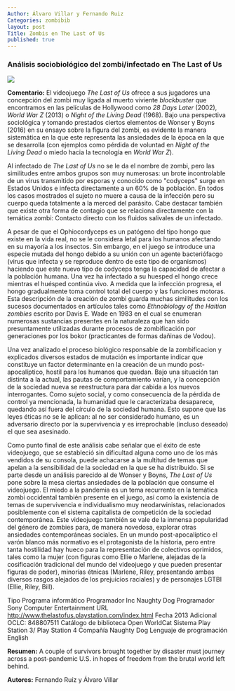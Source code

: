 ```yaml
---
Author: Álvaro Villar y Fernando Ruiz
Categories: zombibib
layout: post
Title: Zombis en The Last of Us
published: true
---
```

### Análisis sociobiológico del zombi/infectado en The Last of Us

![]({{site.baseurl}}//images/2048x1024-the-last-of-us-videogame-6-43-jpg-aae5c92a.jpg)

**Comentario:** El videojuego _The Last of Us_ ofrece a sus jugadores una concepción del zombi muy ligada al muerto viviente _blockbuster_ que encontramos en las películas de Hollywood como _28 Days Later_ (2002), _World War Z_ (2013) o _Night of the Living Dead_ (1968). Bajo una perspectiva sociológica y tomando prestados ciertos elementos de Wonser y Boyns (2016) en su ensayo sobre la figura del zombi, es evidente la manera sistemática en la que este representa las ansiedades de la época en la que se desarrolla (con ejemplos como pérdida de voluntad en _Night of the Living Dead_ o miedo hacia la tecnología en _World War Z_).

Al infectado de _The Last of Us_ no se le da el nombre de zombi, pero las similitudes entre ambos grupos son muy numerosas: un brote incontrolable de un virus transmitido por esporas y conocido como "codyceps" surge en Estados Unidos e infecta directamente a un 60% de la población. En todos los casos mostrados el sujeto no muere a causa de la infección pero su cuerpo queda totalmente a la merced del parásito. Cabe destacar también que existe otra forma de contagio que se relaciona directamente con la temática zombi: Contacto directo con los fluidos salivales de un infectado.

A pesar de que el Ophiocordyceps es un patógeno del tipo hongo que existe en la vida real, no se le considera letal para los humanos afectando en su mayoría a los insectos. Sin embargo, en el juego se introduce una especie mutada del hongo debido a su unión con un agente bacteriófacgo (virus que infecta y se reproduce dentro de este tipo de organismos) haciendo que este nuevo tipo de codyceps tenga la capacidad de afectar a la población humana. Una vez ha infectado a su huesped el hongo crece mientras el huésped continúa vivo. A medida que la infección progresa, el hongo gradualmente toma control total del cuerpo y las funciones motoras. Esta descripción de la creación de zombi guarda muchas similitudes con los sucesos documentados en artículos tales como _Ethnobiology of the Haitian zombies_ escrito por Davis E. Wade en 1983 en el cual se enumeran numerosas sustancias presentes en la naturaleza que han sido presuntamente utilizadas durante  procesos de zombificación por generaciones por los bokor (practicantes de formas dañinas de Vodou).

Una vez analizado el proceso biológico responsable de la zombificacion y explicados diversos estados de mutación es importante indicar que constituye un factor determinante en la creación de un mundo post-apocalíptico, hostil para los humanos que quedan. Bajo una situación tan distinta a la actual, las pautas de comportamiento varían, y la concepción de la sociedad nueva se reestructura para dar cabida a los nuevos interrogantes. Como sujeto social, y como consecuencia de la pérdida de control ya mencionada, la humanidad que le caracterizaba desaparece, quedando así fuera del círculo de la sociedad humana. Esto supone que las leyes éticas no se le aplican: al no ser considerado humano, es un adversario directo por la supervivencia y es irreprochable (incluso deseado) el que sea asesinado.

Como punto final de este análisis cabe señalar que el éxito de este videojuego, que se estableció sin dificultad alguna como uno de los más vendidos de su consola, puede achacarse a la multitud de temas que apelan a la sensibilidad de la sociedad en la que se ha distribuido. Si se parte desde un análisis parecido al de Wonser y Boyns, _The Last of Us_ pone sobre la mesa ciertas ansiedades de la población que consume el videojuego. El miedo a la pandemia es un tema recurrente en la temática zombi occidental también presente en el juego, así como la existencia de temas de supervivencia e individualismo muy neodarwinistas, relacionados posiblemente con el sistema capitalista de competición de la sociedad contemporánea. Este videojuego también se vale de la inmensa popularidad del género de zombies para, de manera novedosa, explorar otras ansiedades contemporáneas sociales. En un mundo post-apocalíptico el varón blanco más normativo es el protagonista de la historia, pero entre tanta hostilidad hay hueco para la representación de colectivos oprimidos, tales como la mujer (con figuras como Ellie o Marlene, alejadas de la cosificación tradicional del mundo del videojuego y que pueden presentar figuras de poder), minorías étnicas (Marlene, Riley, presentando ambas diversos rasgos alejados de los prejuicios raciales) y de personajes LGTBI (Ellie, Riley, Bill).

Tipo 	Programa informático
Programador 	Inc Naughty Dog
Programador 	Sony Computer Entertainment
URL 	http://www.thelastofus.playstation.com/index.html
Fecha 	2013
Adicional 	OCLC: 848807511
Catálogo de biblioteca 	Open WorldCat
Sistema 	Play Station 3/ Play Station 4
Compañía 	Naughty Dog
Lenguaje de programación 	English

**Resumen:** A couple of survivors brought together by disaster must journey across a post-pandemic U.S. in hopes of freedom from the brutal world left behind.

**Autores:** Fernando Ruíz y Álvaro Villar
